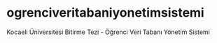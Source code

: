 # ogrenciveritabaniyonetimsistemi
Kocaeli Üniversitesi Bitirme Tezi - Öğrenci Veri Tabanı Yönetim Sistemi
